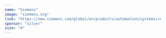 ```yaml
---
name: "Siemens"
image: "siemens.svg"
link: "https://new.siemens.com/global/en/products/automation/systems/cnc-sinumerik.html"
sponsor: "silver"
size: "m"
---
```

